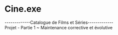 # Cine.exe
-------------Catalogue de Films et Séries-------------\
Projet - Partie 1 ~ Maintenance corrective et évolutive
